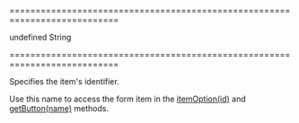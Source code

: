 ===========================================================================
<!--default-->undefined<!--/default-->
<!--type-->String<!--/type-->
===========================================================================

<!--shortDescription-->
Specifies the item's identifier.
<!--/shortDescription-->

<!--fullDescription-->
Use this name to access the form item in the [itemOption(id)](/Documentation/ApiReference/UI_Widgets/dxForm/Methods/#itemOptionid) and [getButton(name)](/Documentation/ApiReference/UI_Widgets/dxForm/Methods/#getButtonname) methods.
<!--/fullDescription-->
